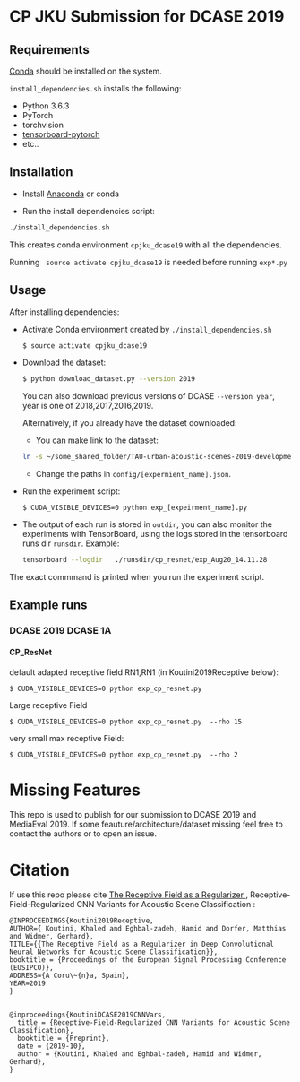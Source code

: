 # CP JKU Submission for DCASE 2019




## Requirements

[Conda]( https://conda.io/projects/conda/en/latest/user-guide/install/index.html?highlight=conda ) should be installed on the system.

```install_dependencies.sh``` installs the following:
* Python 3.6.3
* PyTorch  
* torchvision
* [tensorboard-pytorch]( https://github.com/lanpa/tensorboard-pytorch )
* etc..

## Installation
* Install [Anaconda](https://www.anaconda.com/) or conda

* Run the install dependencies script:
```bash
./install_dependencies.sh
```
This creates conda environment ```cpjku_dcase19``` with all the dependencies.

Running
``` source activate cpjku_dcase19``` is needed before running ```exp*.py```


## Usage
After installing dependencies:

- Activate Conda environment created by ```./install_dependencies.sh```
    ```bash
    $ source activate cpjku_dcase19
    ```

- Download the dataset:
    ```bash
    $ python download_dataset.py --version 2019
    ```
    You can also download previous versions of DCASE ```--version year```, year is one of 2018,2017,2016,2019.
    
    Alternatively, if you already have the dataset downloaded:
    - You can make link to the dataset: 
    ```bash
    ln -s ~/some_shared_folder/TAU-urban-acoustic-scenes-2019-development ./datasets/TAU-urban-acoustic-scenes-2019-development
    ```
    
    - Change the paths in ```config/[expermient_name].json```.
    
- Run the experiment script:
    ```
    $ CUDA_VISIBLE_DEVICES=0 python exp_[expeirment_name].py 
    ```
- The output of each run is stored in ``outdir``, you can also monitor the experiments with TensorBoard, using the logs stored in the tensorboard runs dir ```runsdir```. 
 Example: 
     ```bash
     tensorboard --logdir   ./runsdir/cp_resnet/exp_Aug20_14.11.28
     ```
 The exact commmand is printed when you run the experiment script.

## Example runs
### DCASE 2019 DCASE 1A
#### CP_ResNet
default adapted receptive field RN1,RN1 (in Koutini2019Receptive below):
```
$ CUDA_VISIBLE_DEVICES=0 python exp_cp_resnet.py 
```
Large receptive Field
```
$ CUDA_VISIBLE_DEVICES=0 python exp_cp_resnet.py  --rho 15
```
very small max receptive Field:

```
$ CUDA_VISIBLE_DEVICES=0 python exp_cp_resnet.py  --rho 2
```


# Missing Features
This repo is used to publish for our submission to DCASE 2019 and MediaEval 2019. If some feauture/architecture/dataset missing feel free to contact the authors or to open an issue.

# Citation

If use this repo please cite   [The Receptive Field as a Regularizer ]( https://arxiv.org/abs/1907.01803 ) ,  Receptive-Field-Regularized CNN Variants for Acoustic Scene Classification
:

```
@INPROCEEDINGS{Koutini2019Receptive,
AUTHOR={ Koutini, Khaled and Eghbal-zadeh, Hamid and Dorfer, Matthias and Widmer, Gerhard},
TITLE={{The Receptive Field as a Regularizer in Deep Convolutional Neural Networks for Acoustic Scene Classification}},
booktitle = {Proceedings of the European Signal Processing Conference (EUSIPCO)},
ADDRESS={A Coru\~{n}a, Spain},
YEAR=2019
}


@inproceedings{KoutiniDCASE2019CNNVars,
  title = {Receptive-Field-Regularized CNN Variants for Acoustic Scene Classification},
  booktitle = {Preprint},
  date = {2019-10},
  author = {Koutini, Khaled and Eghbal-zadeh, Hamid and Widmer, Gerhard},
}

 ```
